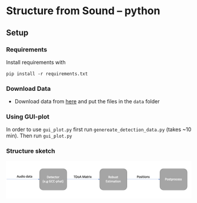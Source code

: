 # Structure from Sound – python

## Setup
### Requirements
Install requirements with 

```
pip install -r requirements.txt
```

### Download Data
- Download data from [here](https://vision.maths.lth.se/erik_test/) and put the files in the `data` folder


### Using GUI-plot

In order to use `gui_plot.py` first run `genereate_detection_data.py` (takes ~10 min). Then run `gui_plot.py`

### Structure sketch
![structure sketch](./images/structure_sketch.png)